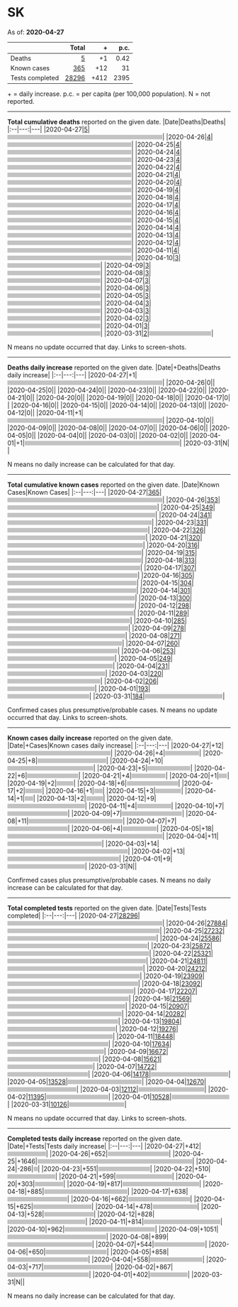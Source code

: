 # SK

As of: **2020-04-27**

||Total|+|p.c.|
|--|---:|---:|---:|
|Deaths|[5](https://github.com/johanley/covid-19-canada/blob/master/data/screenshots/2020-04-27_21h15mADT/sk.png)|+1|0.42|
|Known cases|[365](https://github.com/johanley/covid-19-canada/blob/master/data/screenshots/2020-04-27_21h15mADT/sk.png)|+12|31|
|Tests completed|[28296](https://github.com/johanley/covid-19-canada/blob/master/data/screenshots/2020-04-27_21h15mADT/sk.png)|+412|2395|

\+ = daily increase.
p.c. = per capita (per 100,000 population).
N = not reported.



***

**Total cumulative deaths** reported on the given date.
|Date|Deaths|Deaths|
|:--|---:|---|
|2020-04-27|[5](https://github.com/johanley/covid-19-canada/blob/master/data/screenshots/2020-04-27_21h15mADT/sk.png)|<img src='bar.png' height='10' width='350' title='5'>|
|2020-04-26|[4](https://github.com/johanley/covid-19-canada/blob/master/data/screenshots/2020-04-26_21h00mADT/sk.png)|<img src='bar.png' height='10' width='280' title='4'>|
|2020-04-25|[4](https://github.com/johanley/covid-19-canada/blob/master/data/screenshots/2020-04-25_21h30mADT/sk.png)|<img src='bar.png' height='10' width='280' title='4'>|
|2020-04-24|[4](https://github.com/johanley/covid-19-canada/blob/master/data/screenshots/2020-04-24_21h15mADT/sk.png)|<img src='bar.png' height='10' width='280' title='4'>|
|2020-04-23|[4](https://github.com/johanley/covid-19-canada/blob/master/data/screenshots/2020-04-23_21h30mADT/sk.png)|<img src='bar.png' height='10' width='280' title='4'>|
|2020-04-22|[4](https://github.com/johanley/covid-19-canada/blob/master/data/screenshots/2020-04-22_21h30mADT/sk.png)|<img src='bar.png' height='10' width='280' title='4'>|
|2020-04-21|[4](https://github.com/johanley/covid-19-canada/blob/master/data/screenshots/2020-04-21_21h30mADT/sk.png)|<img src='bar.png' height='10' width='280' title='4'>|
|2020-04-20|[4](https://github.com/johanley/covid-19-canada/blob/master/data/screenshots/2020-04-20_21h15mADT/sk.png)|<img src='bar.png' height='10' width='280' title='4'>|
|2020-04-19|[4](https://github.com/johanley/covid-19-canada/blob/master/data/screenshots/2020-04-19_19h30mADT/sk.png)|<img src='bar.png' height='10' width='280' title='4'>|
|2020-04-18|[4](https://github.com/johanley/covid-19-canada/blob/master/data/screenshots/2020-04-18_21h30mADT/sk.png)|<img src='bar.png' height='10' width='280' title='4'>|
|2020-04-17|[4](https://github.com/johanley/covid-19-canada/blob/master/data/screenshots/2020-04-17_21h00mADT/sk.png)|<img src='bar.png' height='10' width='280' title='4'>|
|2020-04-16|[4](https://github.com/johanley/covid-19-canada/blob/master/data/screenshots/2020-04-16_21h00mADT/sk.png)|<img src='bar.png' height='10' width='280' title='4'>|
|2020-04-15|[4](https://github.com/johanley/covid-19-canada/blob/master/data/screenshots/2020-04-15_21h00mADT/sk.png)|<img src='bar.png' height='10' width='280' title='4'>|
|2020-04-14|[4](https://github.com/johanley/covid-19-canada/blob/master/data/screenshots/2020-04-14_21h00mADT/sk.png)|<img src='bar.png' height='10' width='280' title='4'>|
|2020-04-13|[4](https://github.com/johanley/covid-19-canada/blob/master/data/screenshots/2020-04-13_21h00mADT/sk.png)|<img src='bar.png' height='10' width='280' title='4'>|
|2020-04-12|[4](https://github.com/johanley/covid-19-canada/blob/master/data/screenshots/2020-04-12_21h30mADT/sk.png)|<img src='bar.png' height='10' width='280' title='4'>|
|2020-04-11|[4](https://github.com/johanley/covid-19-canada/blob/master/data/screenshots/2020-04-11_21h00mADT/sk.png)|<img src='bar.png' height='10' width='280' title='4'>|
|2020-04-10|[3](https://github.com/johanley/covid-19-canada/blob/master/data/screenshots/2020-04-10_21h30mADT/sk.png)|<img src='bar.png' height='10' width='210' title='3'>|
|2020-04-09|[3](https://github.com/johanley/covid-19-canada/blob/master/data/screenshots/2020-04-09_22h00mADT/sk.png)|<img src='bar.png' height='10' width='210' title='3'>|
|2020-04-08|[3](https://github.com/johanley/covid-19-canada/blob/master/data/screenshots/2020-04-08_21h30mADT/sk.png)|<img src='bar.png' height='10' width='210' title='3'>|
|2020-04-07|[3](https://github.com/johanley/covid-19-canada/blob/master/data/screenshots/2020-04-07_21h45mADT/sk.png)|<img src='bar.png' height='10' width='210' title='3'>|
|2020-04-06|[3](https://github.com/johanley/covid-19-canada/blob/master/data/screenshots/2020-04-06_21h45mADT/sk.png)|<img src='bar.png' height='10' width='210' title='3'>|
|2020-04-05|[3](https://github.com/johanley/covid-19-canada/blob/master/data/screenshots/2020-04-05_21h30mADT/sk.png)|<img src='bar.png' height='10' width='210' title='3'>|
|2020-04-04|[3](https://github.com/johanley/covid-19-canada/blob/master/data/screenshots/2020-04-04_21h00mADT/sk.png)|<img src='bar.png' height='10' width='210' title='3'>|
|2020-04-03|[3](https://github.com/johanley/covid-19-canada/blob/master/data/screenshots/2020-04-03_21h30mADT/sk.png)|<img src='bar.png' height='10' width='210' title='3'>|
|2020-04-02|[3](https://github.com/johanley/covid-19-canada/blob/master/data/screenshots/2020-04-02_22h00mADT/sk.png)|<img src='bar.png' height='10' width='210' title='3'>|
|2020-04-01|[3](https://github.com/johanley/covid-19-canada/blob/master/data/screenshots/2020-04-01_22h00mADT/sk.png)|<img src='bar.png' height='10' width='210' title='3'>|
|2020-03-31|[2](https://github.com/johanley/covid-19-canada/blob/master/data/screenshots/2020-03-31_22h00mADT/sk.png)|<img src='bar.png' height='10' width='140' title='2'>|


N means no update occurred that day. Links to screen-shots.


***

**Deaths daily increase** reported on the given date.
|Date|+Deaths|Deaths daily increase|
|:--|---:|---|
|2020-04-27|+1|<img src='bar.png' height='10' width='350' title='1'>|
|2020-04-26|0|<img src='bar.png' height='10' width='0' title='0'>|
|2020-04-25|0|<img src='bar.png' height='10' width='0' title='0'>|
|2020-04-24|0|<img src='bar.png' height='10' width='0' title='0'>|
|2020-04-23|0|<img src='bar.png' height='10' width='0' title='0'>|
|2020-04-22|0|<img src='bar.png' height='10' width='0' title='0'>|
|2020-04-21|0|<img src='bar.png' height='10' width='0' title='0'>|
|2020-04-20|0|<img src='bar.png' height='10' width='0' title='0'>|
|2020-04-19|0|<img src='bar.png' height='10' width='0' title='0'>|
|2020-04-18|0|<img src='bar.png' height='10' width='0' title='0'>|
|2020-04-17|0|<img src='bar.png' height='10' width='0' title='0'>|
|2020-04-16|0|<img src='bar.png' height='10' width='0' title='0'>|
|2020-04-15|0|<img src='bar.png' height='10' width='0' title='0'>|
|2020-04-14|0|<img src='bar.png' height='10' width='0' title='0'>|
|2020-04-13|0|<img src='bar.png' height='10' width='0' title='0'>|
|2020-04-12|0|<img src='bar.png' height='10' width='0' title='0'>|
|2020-04-11|+1|<img src='bar.png' height='10' width='350' title='1'>|
|2020-04-10|0|<img src='bar.png' height='10' width='0' title='0'>|
|2020-04-09|0|<img src='bar.png' height='10' width='0' title='0'>|
|2020-04-08|0|<img src='bar.png' height='10' width='0' title='0'>|
|2020-04-07|0|<img src='bar.png' height='10' width='0' title='0'>|
|2020-04-06|0|<img src='bar.png' height='10' width='0' title='0'>|
|2020-04-05|0|<img src='bar.png' height='10' width='0' title='0'>|
|2020-04-04|0|<img src='bar.png' height='10' width='0' title='0'>|
|2020-04-03|0|<img src='bar.png' height='10' width='0' title='0'>|
|2020-04-02|0|<img src='bar.png' height='10' width='0' title='0'>|
|2020-04-01|+1|<img src='bar.png' height='10' width='350' title='1'>|
|2020-03-31|N|<img src='bar.png' height='10' width='0' title='N'>|


N means no daily increase can be calculated for that day.




***

**Total cumulative known cases** reported on the given date.
|Date|Known Cases|Known Cases|
|:--|---:|---|
|2020-04-27|[365](https://github.com/johanley/covid-19-canada/blob/master/data/screenshots/2020-04-27_21h15mADT/sk.png)|<img src='bar.png' height='10' width='350' title='365'>|
|2020-04-26|[353](https://github.com/johanley/covid-19-canada/blob/master/data/screenshots/2020-04-26_21h00mADT/sk.png)|<img src='bar.png' height='10' width='338' title='353'>|
|2020-04-25|[349](https://github.com/johanley/covid-19-canada/blob/master/data/screenshots/2020-04-25_21h30mADT/sk.png)|<img src='bar.png' height='10' width='334' title='349'>|
|2020-04-24|[341](https://github.com/johanley/covid-19-canada/blob/master/data/screenshots/2020-04-24_21h15mADT/sk.png)|<img src='bar.png' height='10' width='326' title='341'>|
|2020-04-23|[331](https://github.com/johanley/covid-19-canada/blob/master/data/screenshots/2020-04-23_21h30mADT/sk.png)|<img src='bar.png' height='10' width='317' title='331'>|
|2020-04-22|[326](https://github.com/johanley/covid-19-canada/blob/master/data/screenshots/2020-04-22_21h30mADT/sk.png)|<img src='bar.png' height='10' width='312' title='326'>|
|2020-04-21|[320](https://github.com/johanley/covid-19-canada/blob/master/data/screenshots/2020-04-21_21h30mADT/sk.png)|<img src='bar.png' height='10' width='306' title='320'>|
|2020-04-20|[316](https://github.com/johanley/covid-19-canada/blob/master/data/screenshots/2020-04-20_21h15mADT/sk.png)|<img src='bar.png' height='10' width='303' title='316'>|
|2020-04-19|[315](https://github.com/johanley/covid-19-canada/blob/master/data/screenshots/2020-04-19_19h30mADT/sk.png)|<img src='bar.png' height='10' width='302' title='315'>|
|2020-04-18|[313](https://github.com/johanley/covid-19-canada/blob/master/data/screenshots/2020-04-18_21h30mADT/sk.png)|<img src='bar.png' height='10' width='300' title='313'>|
|2020-04-17|[307](https://github.com/johanley/covid-19-canada/blob/master/data/screenshots/2020-04-17_21h00mADT/sk.png)|<img src='bar.png' height='10' width='294' title='307'>|
|2020-04-16|[305](https://github.com/johanley/covid-19-canada/blob/master/data/screenshots/2020-04-16_21h00mADT/sk.png)|<img src='bar.png' height='10' width='292' title='305'>|
|2020-04-15|[304](https://github.com/johanley/covid-19-canada/blob/master/data/screenshots/2020-04-15_21h00mADT/sk.png)|<img src='bar.png' height='10' width='291' title='304'>|
|2020-04-14|[301](https://github.com/johanley/covid-19-canada/blob/master/data/screenshots/2020-04-14_21h00mADT/sk.png)|<img src='bar.png' height='10' width='288' title='301'>|
|2020-04-13|[300](https://github.com/johanley/covid-19-canada/blob/master/data/screenshots/2020-04-13_21h00mADT/sk.png)|<img src='bar.png' height='10' width='287' title='300'>|
|2020-04-12|[298](https://github.com/johanley/covid-19-canada/blob/master/data/screenshots/2020-04-12_21h30mADT/sk.png)|<img src='bar.png' height='10' width='285' title='298'>|
|2020-04-11|[289](https://github.com/johanley/covid-19-canada/blob/master/data/screenshots/2020-04-11_21h00mADT/sk.png)|<img src='bar.png' height='10' width='277' title='289'>|
|2020-04-10|[285](https://github.com/johanley/covid-19-canada/blob/master/data/screenshots/2020-04-10_21h30mADT/sk.png)|<img src='bar.png' height='10' width='273' title='285'>|
|2020-04-09|[278](https://github.com/johanley/covid-19-canada/blob/master/data/screenshots/2020-04-09_22h00mADT/sk.png)|<img src='bar.png' height='10' width='266' title='278'>|
|2020-04-08|[271](https://github.com/johanley/covid-19-canada/blob/master/data/screenshots/2020-04-08_21h30mADT/sk.png)|<img src='bar.png' height='10' width='259' title='271'>|
|2020-04-07|[260](https://github.com/johanley/covid-19-canada/blob/master/data/screenshots/2020-04-07_21h45mADT/sk.png)|<img src='bar.png' height='10' width='249' title='260'>|
|2020-04-06|[253](https://github.com/johanley/covid-19-canada/blob/master/data/screenshots/2020-04-06_21h45mADT/sk.png)|<img src='bar.png' height='10' width='242' title='253'>|
|2020-04-05|[249](https://github.com/johanley/covid-19-canada/blob/master/data/screenshots/2020-04-05_21h30mADT/sk.png)|<img src='bar.png' height='10' width='238' title='249'>|
|2020-04-04|[231](https://github.com/johanley/covid-19-canada/blob/master/data/screenshots/2020-04-04_21h00mADT/sk.png)|<img src='bar.png' height='10' width='221' title='231'>|
|2020-04-03|[220](https://github.com/johanley/covid-19-canada/blob/master/data/screenshots/2020-04-03_21h30mADT/sk.png)|<img src='bar.png' height='10' width='210' title='220'>|
|2020-04-02|[206](https://github.com/johanley/covid-19-canada/blob/master/data/screenshots/2020-04-02_22h00mADT/sk.png)|<img src='bar.png' height='10' width='197' title='206'>|
|2020-04-01|[193](https://github.com/johanley/covid-19-canada/blob/master/data/screenshots/2020-04-01_22h00mADT/sk.png)|<img src='bar.png' height='10' width='185' title='193'>|
|2020-03-31|[184](https://github.com/johanley/covid-19-canada/blob/master/data/screenshots/2020-03-31_22h00mADT/sk.png)|<img src='bar.png' height='10' width='176' title='184'>|


Confirmed cases plus presumptive/probable cases. N means no update occurred that day. Links to screen-shots.

***

**Known cases daily increase** reported on the given date.
|Date|+Cases|Known cases daily increase|
|:--|---:|---|
|2020-04-27|+12|<img src='bar.png' height='10' width='233' title='12'>|
|2020-04-26|+4|<img src='bar.png' height='10' width='77' title='4'>|
|2020-04-25|+8|<img src='bar.png' height='10' width='155' title='8'>|
|2020-04-24|+10|<img src='bar.png' height='10' width='194' title='10'>|
|2020-04-23|+5|<img src='bar.png' height='10' width='97' title='5'>|
|2020-04-22|+6|<img src='bar.png' height='10' width='116' title='6'>|
|2020-04-21|+4|<img src='bar.png' height='10' width='77' title='4'>|
|2020-04-20|+1|<img src='bar.png' height='10' width='19' title='1'>|
|2020-04-19|+2|<img src='bar.png' height='10' width='38' title='2'>|
|2020-04-18|+6|<img src='bar.png' height='10' width='116' title='6'>|
|2020-04-17|+2|<img src='bar.png' height='10' width='38' title='2'>|
|2020-04-16|+1|<img src='bar.png' height='10' width='19' title='1'>|
|2020-04-15|+3|<img src='bar.png' height='10' width='58' title='3'>|
|2020-04-14|+1|<img src='bar.png' height='10' width='19' title='1'>|
|2020-04-13|+2|<img src='bar.png' height='10' width='38' title='2'>|
|2020-04-12|+9|<img src='bar.png' height='10' width='175' title='9'>|
|2020-04-11|+4|<img src='bar.png' height='10' width='77' title='4'>|
|2020-04-10|+7|<img src='bar.png' height='10' width='136' title='7'>|
|2020-04-09|+7|<img src='bar.png' height='10' width='136' title='7'>|
|2020-04-08|+11|<img src='bar.png' height='10' width='213' title='11'>|
|2020-04-07|+7|<img src='bar.png' height='10' width='136' title='7'>|
|2020-04-06|+4|<img src='bar.png' height='10' width='77' title='4'>|
|2020-04-05|+18|<img src='bar.png' height='10' width='350' title='18'>|
|2020-04-04|+11|<img src='bar.png' height='10' width='213' title='11'>|
|2020-04-03|+14|<img src='bar.png' height='10' width='272' title='14'>|
|2020-04-02|+13|<img src='bar.png' height='10' width='252' title='13'>|
|2020-04-01|+9|<img src='bar.png' height='10' width='175' title='9'>|
|2020-03-31|N|<img src='bar.png' height='10' width='0' title='N'>|


Confirmed cases plus presumptive/probable cases. 
N means no daily increase can be calculated for that day.

***




**Total completed tests** reported on the given date.
|Date|Tests|Tests completed|
|:--|---:|---|
|2020-04-27|[28296](https://github.com/johanley/covid-19-canada/blob/master/data/screenshots/2020-04-27_21h15mADT/sk.png)|<img src='bar.png' height='10' width='350' title='28296'>|
|2020-04-26|[27884](https://github.com/johanley/covid-19-canada/blob/master/data/screenshots/2020-04-26_21h00mADT/sk.png)|<img src='bar.png' height='10' width='344' title='27884'>|
|2020-04-25|[27232](https://github.com/johanley/covid-19-canada/blob/master/data/screenshots/2020-04-25_21h30mADT/sk.png)|<img src='bar.png' height='10' width='336' title='27232'>|
|2020-04-24|[25586](https://github.com/johanley/covid-19-canada/blob/master/data/screenshots/2020-04-24_21h15mADT/sk.png)|<img src='bar.png' height='10' width='316' title='25586'>|
|2020-04-23|[25872](https://github.com/johanley/covid-19-canada/blob/master/data/screenshots/2020-04-23_21h30mADT/sk.png)|<img src='bar.png' height='10' width='320' title='25872'>|
|2020-04-22|[25321](https://github.com/johanley/covid-19-canada/blob/master/data/screenshots/2020-04-22_21h30mADT/sk.png)|<img src='bar.png' height='10' width='313' title='25321'>|
|2020-04-21|[24811](https://github.com/johanley/covid-19-canada/blob/master/data/screenshots/2020-04-21_21h30mADT/sk.png)|<img src='bar.png' height='10' width='306' title='24811'>|
|2020-04-20|[24212](https://github.com/johanley/covid-19-canada/blob/master/data/screenshots/2020-04-20_21h15mADT/sk.png)|<img src='bar.png' height='10' width='299' title='24212'>|
|2020-04-19|[23909](https://github.com/johanley/covid-19-canada/blob/master/data/screenshots/2020-04-19_19h30mADT/sk.png)|<img src='bar.png' height='10' width='295' title='23909'>|
|2020-04-18|[23092](https://github.com/johanley/covid-19-canada/blob/master/data/screenshots/2020-04-18_21h30mADT/sk.png)|<img src='bar.png' height='10' width='285' title='23092'>|
|2020-04-17|[22207](https://github.com/johanley/covid-19-canada/blob/master/data/screenshots/2020-04-17_21h00mADT/sk.png)|<img src='bar.png' height='10' width='274' title='22207'>|
|2020-04-16|[21569](https://github.com/johanley/covid-19-canada/blob/master/data/screenshots/2020-04-16_21h00mADT/sk.png)|<img src='bar.png' height='10' width='266' title='21569'>|
|2020-04-15|[20907](https://github.com/johanley/covid-19-canada/blob/master/data/screenshots/2020-04-15_21h00mADT/sk.png)|<img src='bar.png' height='10' width='258' title='20907'>|
|2020-04-14|[20282](https://github.com/johanley/covid-19-canada/blob/master/data/screenshots/2020-04-14_21h00mADT/sk.png)|<img src='bar.png' height='10' width='250' title='20282'>|
|2020-04-13|[19804](https://github.com/johanley/covid-19-canada/blob/master/data/screenshots/2020-04-13_21h00mADT/sk.png)|<img src='bar.png' height='10' width='244' title='19804'>|
|2020-04-12|[19276](https://github.com/johanley/covid-19-canada/blob/master/data/screenshots/2020-04-12_21h30mADT/sk.png)|<img src='bar.png' height='10' width='238' title='19276'>|
|2020-04-11|[18448](https://github.com/johanley/covid-19-canada/blob/master/data/screenshots/2020-04-11_21h00mADT/sk.png)|<img src='bar.png' height='10' width='228' title='18448'>|
|2020-04-10|[17634](https://github.com/johanley/covid-19-canada/blob/master/data/screenshots/2020-04-10_21h30mADT/sk.png)|<img src='bar.png' height='10' width='218' title='17634'>|
|2020-04-09|[16672](https://github.com/johanley/covid-19-canada/blob/master/data/screenshots/2020-04-09_22h00mADT/sk.png)|<img src='bar.png' height='10' width='206' title='16672'>|
|2020-04-08|[15621](https://github.com/johanley/covid-19-canada/blob/master/data/screenshots/2020-04-08_21h30mADT/sk.png)|<img src='bar.png' height='10' width='193' title='15621'>|
|2020-04-07|[14722](https://github.com/johanley/covid-19-canada/blob/master/data/screenshots/2020-04-07_21h45mADT/sk.png)|<img src='bar.png' height='10' width='182' title='14722'>|
|2020-04-06|[14178](https://github.com/johanley/covid-19-canada/blob/master/data/screenshots/2020-04-06_21h45mADT/sk.png)|<img src='bar.png' height='10' width='175' title='14178'>|
|2020-04-05|[13528](https://github.com/johanley/covid-19-canada/blob/master/data/screenshots/2020-04-05_21h30mADT/sk.png)|<img src='bar.png' height='10' width='167' title='13528'>|
|2020-04-04|[12670](https://github.com/johanley/covid-19-canada/blob/master/data/screenshots/2020-04-04_21h00mADT/sk.png)|<img src='bar.png' height='10' width='156' title='12670'>|
|2020-04-03|[12112](https://github.com/johanley/covid-19-canada/blob/master/data/screenshots/2020-04-03_21h30mADT/sk.png)|<img src='bar.png' height='10' width='149' title='12112'>|
|2020-04-02|[11395](https://github.com/johanley/covid-19-canada/blob/master/data/screenshots/2020-04-02_22h00mADT/sk.png)|<img src='bar.png' height='10' width='140' title='11395'>|
|2020-04-01|[10528](https://github.com/johanley/covid-19-canada/blob/master/data/screenshots/2020-04-01_22h00mADT/sk.png)|<img src='bar.png' height='10' width='130' title='10528'>|
|2020-03-31|[10126](https://github.com/johanley/covid-19-canada/blob/master/data/screenshots/2020-03-31_22h00mADT/sk.png)|<img src='bar.png' height='10' width='125' title='10126'>|


N means no update occurred that day. Links to screen-shots.

***

**Completed tests daily increase** reported on the given date.
|Date|+Tests|Tests daily increase|
|:--|---:|---|
|2020-04-27|+412|<img src='bar.png' height='10' width='87' title='412'>|
|2020-04-26|+652|<img src='bar.png' height='10' width='138' title='652'>|
|2020-04-25|+1646|<img src='bar.png' height='10' width='350' title='1646'>|
|2020-04-24|-286|<img src='bar.png' height='10' width='-60' title='-286'>|
|2020-04-23|+551|<img src='bar.png' height='10' width='117' title='551'>|
|2020-04-22|+510|<img src='bar.png' height='10' width='108' title='510'>|
|2020-04-21|+599|<img src='bar.png' height='10' width='127' title='599'>|
|2020-04-20|+303|<img src='bar.png' height='10' width='64' title='303'>|
|2020-04-19|+817|<img src='bar.png' height='10' width='173' title='817'>|
|2020-04-18|+885|<img src='bar.png' height='10' width='188' title='885'>|
|2020-04-17|+638|<img src='bar.png' height='10' width='135' title='638'>|
|2020-04-16|+662|<img src='bar.png' height='10' width='140' title='662'>|
|2020-04-15|+625|<img src='bar.png' height='10' width='132' title='625'>|
|2020-04-14|+478|<img src='bar.png' height='10' width='101' title='478'>|
|2020-04-13|+528|<img src='bar.png' height='10' width='112' title='528'>|
|2020-04-12|+828|<img src='bar.png' height='10' width='176' title='828'>|
|2020-04-11|+814|<img src='bar.png' height='10' width='173' title='814'>|
|2020-04-10|+962|<img src='bar.png' height='10' width='204' title='962'>|
|2020-04-09|+1051|<img src='bar.png' height='10' width='223' title='1051'>|
|2020-04-08|+899|<img src='bar.png' height='10' width='191' title='899'>|
|2020-04-07|+544|<img src='bar.png' height='10' width='115' title='544'>|
|2020-04-06|+650|<img src='bar.png' height='10' width='138' title='650'>|
|2020-04-05|+858|<img src='bar.png' height='10' width='182' title='858'>|
|2020-04-04|+558|<img src='bar.png' height='10' width='118' title='558'>|
|2020-04-03|+717|<img src='bar.png' height='10' width='152' title='717'>|
|2020-04-02|+867|<img src='bar.png' height='10' width='184' title='867'>|
|2020-04-01|+402|<img src='bar.png' height='10' width='85' title='402'>|
|2020-03-31|N|<img src='bar.png' height='10' width='0' title='N'>|


N means no daily increase can be calculated for that day.
